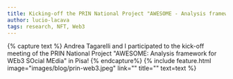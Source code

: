 ```yaml
---
title: Kicking-off the PRIN National Project "AWESOME - Analysis framework for WEb3 SOcial MEdia"
author: lucio-lacava
tags: research, NFT, Web3
---
```


{% capture text %}
Andrea Tagarelli and I participated to the kick-off meeting of the PRIN National Project "AWESOME: Analysis framework for WEb3 SOcial MEdia" in Pisa!
{% endcapture%}
{% include feature.html image="images/blog/prin-web3.jpeg" link="" title="" text=text %}
